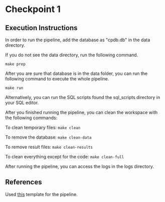 # Checkpoint 1

## Execution Instructions

In order to run the pipeline, add the database as "cpdb.db" in the data directory.

If you do not see the data directory, run the following command.

`
make prep
`

After you are sure that database is in the data folder, you can run the following command to execute the whole pipeline.

`
make run
`

Alternatively, you can run the SQL scripts found the sql_scripts directory in your SQL editor.

After you finished running the pipeline, you can clean the workspace with the following commands:

To clean temporary files:
`
make clean
`

To remove the database:
`
make clean-data
`

To remove result files:
`
make clean-results
`

To clean everything except for the code:
`
make clean-full
`

After running the pipeline, you can access the logs in the logs directory.

## References

Used [this](https://github.com/iryzhkov/data-science/tree/master/workflow_template) template for the pipeline.
